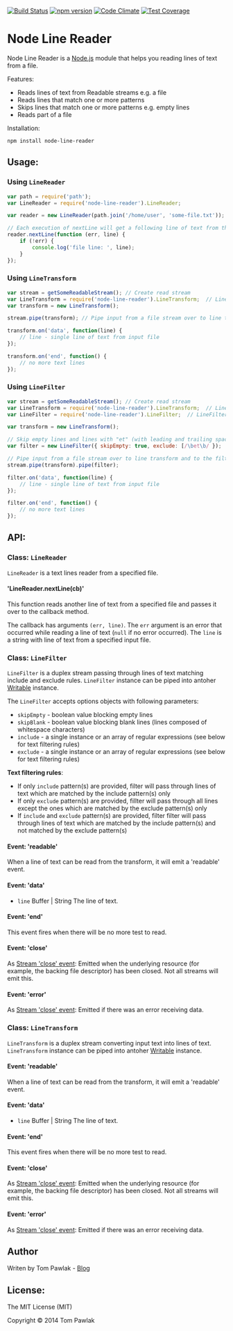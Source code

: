 [![Build Status](https://travis-ci.org/T-PWK/node-line-reader.svg)](https://travis-ci.org/T-PWK/node-line-reader)
[![npm version](https://badge.fury.io/js/node-line-reader.svg)](http://badge.fury.io/js/node-line-reader)
[![Code Climate](https://codeclimate.com/github/T-PWK/node-line-reader/badges/gpa.svg)](https://codeclimate.com/github/T-PWK/node-line-reader)
[![Test Coverage](https://codeclimate.com/github/T-PWK/node-line-reader/badges/coverage.svg)](https://codeclimate.com/github/T-PWK/node-line-reader)

Node Line Reader
========================

Node Line Reader is a [Node.js](http://nodejs.org/) module that helps you reading lines of text from a file.

Features:
- Reads lines of text from Readable streams e.g. a file
- Reads lines that match one or more patterns
- Skips lines that match one or more patterns e.g. empty lines
- Reads part of a file

Installation:
```
npm install node-line-reader
```

## Usage:

### Using `LineReader`

```js
var path = require('path');
var LineReader = require('node-line-reader').LineReader;

var reader = new LineReader(path.join('/home/user', 'some-file.txt'));

// Each execution of nextLine will get a following line of text from the input file
reader.nextLine(function (err, line) {
    if (!err) {
        console.log('file line: ', line);
    }
});
```

### Using `LineTransform`

```js
var stream = getSomeReadableStream(); // Create read stream
var LineTransform = require('node-line-reader').LineTransform;  // LineTransform constructor
var transform = new LineTransform();

stream.pipe(transform); // Pipe input from a file stream over to line transform

transform.on('data', function(line) {
    // line - single line of text from input file
});

transform.on('end', function() {
    // no more text lines
});
```

### Using `LineFilter`

```js
var stream = getSomeReadableStream(); // Create read stream
var LineTransform = require('node-line-reader').LineTransform;  // LineTransform constructor
var LineFilter = require('node-line-reader').LineFilter;  // LineFilter constructor

var transform = new LineTransform();

// Skip empty lines and lines with "et" (with leading and trailing space) in them
var filter = new LineFilter({ skipEmpty: true, exclude: [/\bet\b/ });

// Pipe input from a file stream over to line transform and to the filter
stream.pipe(transform).pipe(filter); 

filter.on('data', function(line) {
    // line - single line of text from input file
});

filter.on('end', function() {
    // no more text lines
});
```

## API:

### Class: `LineReader`
`LineReader` is a text lines reader from a specified file.

#### 'LineReader.nextLine(cb)' 
This function reads another line of text from a specified file and passes it over to the callback method.

The callback has arguments `(err, line)`. The `err` argument is an error that occurred while reading a line of text (`null` if no error occurred). The `line` is a string with line of text from a specified input file.

### Class: `LineFilter`
`LineFilter` is a duplex stream passing through lines of text matching include and exclude rules. `LineFilter` instance can be piped into antoher [Writable](http://nodejs.org/api/stream.html#stream_class_stream_writable) instance.

The `LineFilter` accepts options objects with following parameters:
- `skipEmpty` - boolean value blocking empty lines
- `skipBlank` - boolean value blocking blank lines (lines composed of whitespace characters)
- `include` - a single instance or an array of regular expressions (see below for text filtering rules)
- `exclude` - a single instance or an array of regular expressions (see below for text filtering rules)

**Text filtering rules**:
- If only `include` pattern(s) are provided, filter will pass through lines of text which are matched by the include pattern(s) only
- If only `exclude` pattern(s) are provided, fillter will pass through all lines except the ones which are matched by the exclude pattern(s) only
- If `include` and `exclude` pattern(s) are provided, filter filter will pass through lines of text which are matched by the include pattern(s) and not matched by the exclude pattern(s)

#### Event: 'readable'
When a line of text can be read from the transform, it will emit a 'readable' event.

#### Event: 'data'
- `line` Buffer | String The line of text.

#### Event: 'end'
This event fires when there will be no more test to read.

#### Event: 'close'
As [Stream 'close' event](http://nodejs.org/api/stream.html#stream_event_close): Emitted when the underlying resource (for example, the backing file descriptor) has been closed. Not all streams will emit this.

#### Event: 'error'
As [Stream 'close' event](http://nodejs.org/api/stream.html#stream_event_error): Emitted if there was an error receiving data.

### Class: `LineTransform`
`LineTransform` is a duplex stream converting input text into lines of text. `LineTransform` instance can be piped into antoher [Writable](http://nodejs.org/api/stream.html#stream_class_stream_writable) instance.

#### Event: 'readable'
When a line of text can be read from the transform, it will emit a 'readable' event.

#### Event: 'data'
- `line` Buffer | String The line of text.

#### Event: 'end'
This event fires when there will be no more test to read.

#### Event: 'close'
As [Stream 'close' event](http://nodejs.org/api/stream.html#stream_event_close): Emitted when the underlying resource (for example, the backing file descriptor) has been closed. Not all streams will emit this.

#### Event: 'error'
As [Stream 'close' event](http://nodejs.org/api/stream.html#stream_event_error): Emitted if there was an error receiving data.

## Author

Writen by Tom Pawlak - [Blog](https://blog.abelotech.com)

## License:

The MIT License (MIT)

Copyright © 2014 Tom Pawlak
